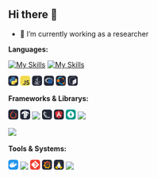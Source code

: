 ## Hi there 👋

<!--
**adrian-willi/adrian-willi** is a ✨ _special_ ✨ repository because its `README.md` (this file) appears on your GitHub profile.

Here are some ideas to get you started:

- 🔭 I’m currently working on ...
- 🌱 I’m currently learning ...
- 👯 I’m looking to collaborate on ...
- 🤔 I’m looking for help with ...
- 💬 Ask me about ...
- 📫 How to reach me: ...
- 😄 Pronouns: ...
- ⚡ Fun fact: ...
-->
- 🔭 I’m currently working as a researcher

**Languages:**  

[![My Skills](https://skillicons.dev/icons?i=js,html,css,wasm)](https://skillicons.dev)
[![My Skills](https://skillicons.dev/icons?i=js,html,css,wasm&size=64)](https://skillicons.dev)


<code><img height="20" src="https://github.com/tandpfun/skill-icons/blob/main/icons/Python-Dark.svg"></code>
<code><img height="20" src="https://github.com/tandpfun/skill-icons/blob/main/icons/JavaScript.svg"></code>
<code><img height="20" src="https://github.com/tandpfun/skill-icons/blob/main/icons/Java-Dark.svg"></code>
<code><img height="20" src="https://github.com/tandpfun/skill-icons/blob/main/icons/R-Dark.svg"></code>
<code><img height="20" src="https://github.com/tandpfun/skill-icons/blob/main/icons/Octave-Dark.svg"></code>
<code><img height="20" src="https://github.com/tandpfun/skill-icons/blob/main/icons/Bash-Dark.svg"></code>

**Frameworks & Librarys:**  

<code><img height="20" src="https://github.com/tandpfun/skill-icons/blob/main/icons/PyTorch-Dark.svg"></code>
<code><img height="20" src="https://github.com/tandpfun/skill-icons/blob/main/icons/TensorFlow-Dark.svg"></code>
<code><img height="20" src="https://github.com/tandpfun/skill-icons/blob/main/icons/OpenCV-Dark.svg"></code>
<code><img height="20" src="https://github.com/tandpfun/skill-icons/blob/main/icons/Flask-Dark.svg"></code>
<code><img height="20" src="https://github.com/tandpfun/skill-icons/blob/main/icons/Angular-Dark.svg"></code>
<code><img height="20" src="https://github.com/tandpfun/skill-icons/blob/main/icons/FastAPI.svg"></code>
<code><img height="20" src="https://github.com/tandpfun/skill-icons/blob/main/icons/ScikitLearn-Dark.svg"></code>

<code><img height="20" src="https://github.com/tandpfun/skill-icons/blob/main/icons/ScikitLearn-Dark.svg"></code>

**Tools & Systems:**  

<code><img height="20" src="https://github.com/tandpfun/skill-icons/blob/main/icons/Docker.svg"></code>
<code><img height="20" src="https://github.com/wandb/assets/blob/main/wandb-dots-logo.svg"></code>
<code><img height="20" src="https://github.com/tandpfun/skill-icons/blob/main/icons/Git.svg"></code>
<code><img height="20" src="https://github.com/tandpfun/skill-icons/blob/main/icons/Grafana-Dark.svg"></code>
<code><img height="20" src="https://github.com/tandpfun/skill-icons/blob/main/icons/Linux-Dark.svg"></code>
<code><img height="20" src="https://github.com/tandpfun/skill-icons/blob/main/icons/Windows-Dark.svg"></code>





